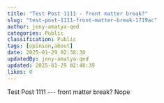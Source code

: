 ```yaml
---
title: "Test Post 1111 - front matter break?"
slug: "test-post-1111-front-matter-break-1719ac"
author: jeny-amatya-qed
categories: Public
classification: Public
tags: [opinion,about]
date: 2025-01-29 02:38:30 
updatedBy: jeny-amatya-qed
updated: 2025-01-29 02:48:39 
likes: 0
---
```


Test Post 1111 --- front matter break?
Nope
